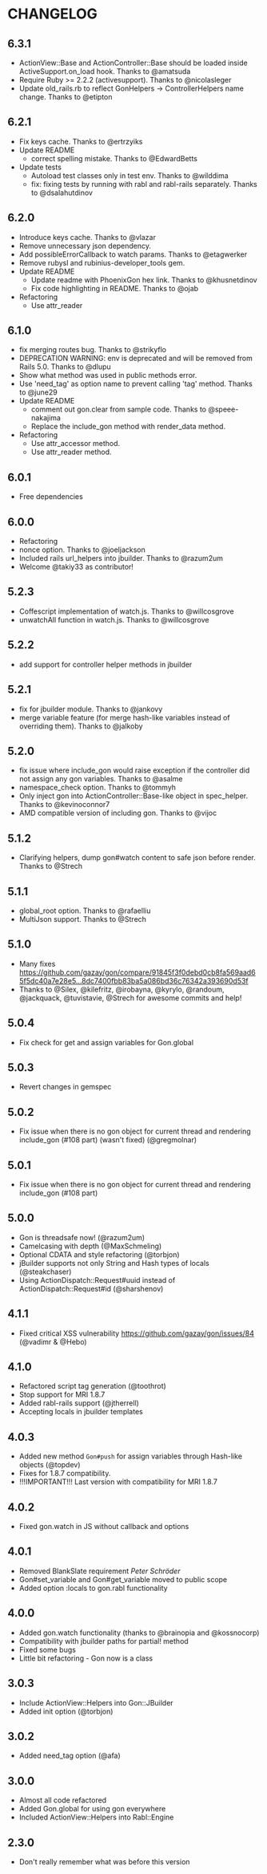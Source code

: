 # CHANGELOG

## 6.3.1

  * ActionView::Base and ActionController::Base should be loaded inside ActiveSupport.on_load hook. Thanks to @amatsuda
  * Require Ruby >= 2.2.2 (activesupport). Thanks to @nicolasleger
  * Update old_rails.rb to reflect GonHelpers -> ControllerHelpers name change. Thanks to @etipton

## 6.2.1

  * Fix keys cache. Thanks to @ertrzyiks
  * Update README
    * correct spelling mistake. Thanks to @EdwardBetts
  * Update tests
    * Autoload test classes only in test env. Thanks to @wilddima
    * fix: fixing tests by running with rabl and rabl-rails separately. Thanks to @dsalahutdinov

## 6.2.0

  * Introduce keys cache. Thanks to @vlazar
  * Remove unnecessary json dependency.
  * Add possibleErrorCallback to watch params. Thanks to @etagwerker
  * Remove rubysl and rubinius-developer_tools gem.
  * Update README
    * Update readme with PhoenixGon hex link. Thanks to @khusnetdinov
    * Fix code highlighting in README. Thanks to @ojab
  * Refactoring
    * Use attr_reader

## 6.1.0

  * fix merging routes bug. Thanks to @strikyflo
  * DEPRECATION WARNING: env is deprecated and will be removed from Rails 5.0. Thanks to @dlupu
  * Show what method was used in public methods error.
  * Use 'need_tag' as option name to prevent calling 'tag' method. Thanks to @june29
  * Update README
    * comment out gon.clear from sample code. Thanks to @speee-nakajima
    * Replace the include_gon method with render_data method.
  * Refactoring
    * Use attr_accessor method.
    * Use attr_reader method.

## 6.0.1

  * Free dependencies

## 6.0.0

  * Refactoring
  * nonce option. Thanks to @joeljackson
  * Included rails url_helpers into jbuilder. Thanks to @razum2um
  * Welcome @takiy33 as contributor!

## 5.2.3

  * Coffescript implementation of watch.js. Thanks to @willcosgrove
  * unwatchAll function in watch.js. Thanks to @willcosgrove

## 5.2.2

  * add support for controller helper methods in jbuilder

## 5.2.1

  * fix for jbuilder module. Thanks to @jankovy
  * merge variable feature (for merge hash-like variables instead of overriding them). Thanks to @jalkoby

## 5.2.0

  * fix issue where include_gon would raise exception if the controller did not assign any gon variables. Thanks to @asalme
  * namespace_check option. Thanks to @tommyh
  * Only inject gon into ActionController::Base-like object in spec_helper. Thanks to @kevinoconnor7
  * AMD compatible version of including gon. Thanks to @vijoc

## 5.1.2

  * Clarifying helpers, dump gon#watch content to safe json before render. Thanks to @Strech

## 5.1.1

  * global_root option. Thanks to @rafaelliu
  * MultiJson support. Thanks to @Strech

## 5.1.0

  * Many fixes https://github.com/gazay/gon/compare/91845f3f0debd0cb8fa569aad65f5dc40a7e28e5...8dc7400fbb83ba5a086bd36c76342a393690d53f
  * Thanks to @Silex, @kilefritz, @irobayna, @kyrylo, @randoum, @jackquack, @tuvistavie, @Strech for awesome commits and help!

## 5.0.4

  * Fix check for get and assign variables for Gon.global

## 5.0.3

  * Revert changes in gemspec

## 5.0.2

  * Fix issue when there is no gon object for current thread and
    rendering include_gon (#108 part) (wasn't fixed) (@gregmolnar)

## 5.0.1

  * Fix issue when there is no gon object for current thread and
    rendering include_gon (#108 part)

## 5.0.0

  * Gon is threadsafe now! (@razum2um)
  * Camelcasing with depth (@MaxSchmeling)
  * Optional CDATA and style refactoring (@torbjon)
  * jBuilder supports not only String and Hash types of locals
    (@steakchaser)
  * Using ActionDispatch::Request#uuid instead of
    ActionDispatch::Request#id (@sharshenov)

## 4.1.1

  * Fixed critical XSS vulnerability https://github.com/gazay/gon/issues/84 (@vadimr & @Hebo)

## 4.1.0

  * Refactored script tag generation (@toothrot)
  * Stop support for MRI 1.8.7
  * Added rabl-rails support (@jtherrell)
  * Accepting locals in jbuilder templates

## 4.0.3

  * Added new method `Gon#push` for assign variables through Hash-like
    objects (@topdev)
  * Fixes for 1.8.7 compatibility.
  * !!!IMPORTANT!!! Last version with compatibility for MRI 1.8.7

## 4.0.2

  * Fixed gon.watch in JS without callback and options

## 4.0.1

  * Removed BlankSlate requirement *Peter Schröder*
  * Gon#set_variable and Gon#get_variable moved to public scope
  * Added option :locals to gon.rabl functionality

## 4.0.0

  * Added gon.watch functionality (thanks to @brainopia and @kossnocorp)
  * Compatibility with jbuilder paths for partial! method
  * Fixed some bugs
  * Little bit refactoring - Gon now is a class

## 3.0.3

  * Include ActionView::Helpers into Gon::JBuilder
  * Added init option (@torbjon)

## 3.0.2

  * Added need_tag option (@afa)

## 3.0.0

  * Almost all code refactored
  * Added Gon.global for using gon everywhere
  * Included ActionView::Helpers into Rabl::Engine

## 2.3.0

  * Don't really remember what was before this version
